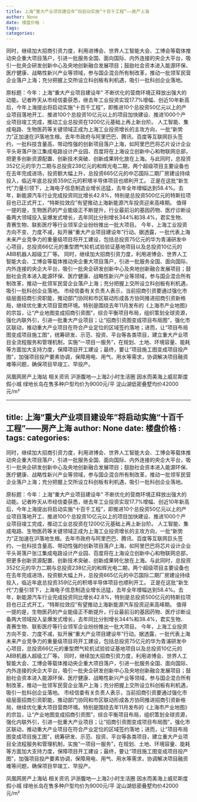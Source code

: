```yaml
---
title: 上海“重大产业项目建设年”将启动实施“十百千工程”——房产上海
author: None
date: 楼盘价格 : 
tags: 
categories: 
---
```

同时，继续加大招商引资力度，利用进博会、世界人工智能大会、工博会等载体推动央企重大项目落户，引进一批服务全国、面向国际、内外连接的央企大平台，吸引一批央企研发创新中心及央地创新融合发展项目；鼓励社会资本进入能源环保、医疗健康、战略性新兴产业等领域，参与国企混合所有制改革，推动一批领军民营企业落户上海；充分把握上交所设立科创板有利机遇，吸引一批科创企业落地。
<!-- more -->
原标题：今年：上海“重大产业项目建设年”
不断优化的营商环境正释放出强大的动能。记者昨天从市经信委获悉，继去年工业投资实现17.7%增幅、创近10年新高后，今年上海提出将启动实施“十百千工程”，即推进10个总投资50亿元以上的产业项目落地开工、推进100个总投资10亿元以上的项目加快建设、推进1000个产业项目竣工完成，推动工业总投资在1200亿元基础上再上新台阶。
人工智能、集成电路、生物医药等关键领域正成为上海工业投资增长的主攻方向，一批“新势力”正加速在沪落地生根。去年市政府与阿里巴巴、腾讯、百度等互联网巨头签约，一批科技含量高、带动性强的创新项目落户上海，如阿里巴巴将芯片设计企业平头哥落户张江集成电路设计产业园、百度将在上海设立创新中心和物联网总部，把更多创新资源配置、创新技术突破、创新成果转化放在上海。与此同时，总投资352亿元的华力二期与总投资238亿元的和辉光电二期，两个超级项目主要设备也在去年完成进场，投资额大幅上升，总投资665亿元的中芯国际二期厂房建设持续投入，临近年底总投资359亿元的积塔半导体项目也顺利开工。
正是在这批“新生代”力量引领下，上海电子信息制造业增长迅猛，去年全年增幅达到58.4%。去年，新能源汽车行业完成投资同比增长42.8%，特别是总投资500亿元的特斯拉项目也已正式开工，“特斯拉效应”有望推动上海新能源汽车投资迎来高峰期。
值得一提的是，生物医药的产业能级正不断提升，行业最前沿的基因药物、医疗诊断设备两大领域投入呈爆发式增长，去年同比分别增长344%和38.4%，君实生物、青赛生物、联影医疗等行业领军企业纷纷推出一批大项目。
今年，上海工业投资方向不变、力度不减，拟开展“重大产业项目建设年”行动。据透露，一批代表上海未来产业竞争力的重量级项目将开工建设，包括总投资75亿元的华为青浦研发中心项目，总投资66亿元的重型燃气轮机试验验证基地项目以及总投资10亿元的ABB机器人超级工厂等。
同时，继续加大招商引资力度，利用进博会、世界人工智能大会、工博会等载体推动央企重大项目落户，引进一批服务全国、面向国际、内外连接的央企大平台，吸引一批央企研发创新中心及央地创新融合发展项目；鼓励社会资本进入能源环保、医疗健康、战略性新兴产业等领域，参与国企混合所有制改革，推动一批领军民营企业落户上海；充分把握上交所设立科创板有利机遇，吸引一批科创企业落地。
市经信委有关负责人表示，当前招商引资要通过强化市级层面招商引资职能，推动部门协同和市区联动形成各方协同推进招商引资新格局，继续优化重大项目营商环境。特别是围绕去年11月发布的《上海市产业地图》的宗旨，让“产业地图变成招商引资图”，综合平衡项目布局，组织策划全球资源，强化内联外引，引进一批重大产业项目；让“招商引资图变成项目布局图”，强化市区联动，推动重大产业项目在符合产业定位的区域签约落地；进而，让“项目布局图变成项目施工图”，统筹研发、示范、投资、平台等各类项目，建立重大产业项目全流程服务和管理机制，实施“一项目一服务”，在规划、土地、环境容量、能耗等方面加大支持力度，保障项目开工建设；最终，要让“项目施工图变成项目投产图”，加强项目投产要素协调，保障用电、用气、用水等需求，协调解决项目融资难等问题，确保项目早竣工、早投产。
                        
                        
                        
                        
                                        
                    
                    
                
                    
                    
                    
                
                    
                
凤凰网房产上海站
相关资讯
沪浙腹地—上海2小时生活圈
因水而美海上威尼斯度假小城
绿地长岛在售多种户型均价为9000元/平
淀山湖低密叠墅均价42000元/m²
	                        
	                    
	                        
	                    
---
title: 上海“重大产业项目建设年”将启动实施“十百千工程”——房产上海
author: None
date: 楼盘价格 : 
tags: 
categories: 
---
同时，继续加大招商引资力度，利用进博会、世界人工智能大会、工博会等载体推动央企重大项目落户，引进一批服务全国、面向国际、内外连接的央企大平台，吸引一批央企研发创新中心及央地创新融合发展项目；鼓励社会资本进入能源环保、医疗健康、战略性新兴产业等领域，参与国企混合所有制改革，推动一批领军民营企业落户上海；充分把握上交所设立科创板有利机遇，吸引一批科创企业落地。
<!-- more -->
原标题：今年：上海“重大产业项目建设年”
不断优化的营商环境正释放出强大的动能。记者昨天从市经信委获悉，继去年工业投资实现17.7%增幅、创近10年新高后，今年上海提出将启动实施“十百千工程”，即推进10个总投资50亿元以上的产业项目落地开工、推进100个总投资10亿元以上的项目加快建设、推进1000个产业项目竣工完成，推动工业总投资在1200亿元基础上再上新台阶。
人工智能、集成电路、生物医药等关键领域正成为上海工业投资增长的主攻方向，一批“新势力”正加速在沪落地生根。去年市政府与阿里巴巴、腾讯、百度等互联网巨头签约，一批科技含量高、带动性强的创新项目落户上海，如阿里巴巴将芯片设计企业平头哥落户张江集成电路设计产业园、百度将在上海设立创新中心和物联网总部，把更多创新资源配置、创新技术突破、创新成果转化放在上海。与此同时，总投资352亿元的华力二期与总投资238亿元的和辉光电二期，两个超级项目主要设备也在去年完成进场，投资额大幅上升，总投资665亿元的中芯国际二期厂房建设持续投入，临近年底总投资359亿元的积塔半导体项目也顺利开工。
正是在这批“新生代”力量引领下，上海电子信息制造业增长迅猛，去年全年增幅达到58.4%。去年，新能源汽车行业完成投资同比增长42.8%，特别是总投资500亿元的特斯拉项目也已正式开工，“特斯拉效应”有望推动上海新能源汽车投资迎来高峰期。
值得一提的是，生物医药的产业能级正不断提升，行业最前沿的基因药物、医疗诊断设备两大领域投入呈爆发式增长，去年同比分别增长344%和38.4%，君实生物、青赛生物、联影医疗等行业领军企业纷纷推出一批大项目。
今年，上海工业投资方向不变、力度不减，拟开展“重大产业项目建设年”行动。据透露，一批代表上海未来产业竞争力的重量级项目将开工建设，包括总投资75亿元的华为青浦研发中心项目，总投资66亿元的重型燃气轮机试验验证基地项目以及总投资10亿元的ABB机器人超级工厂等。
同时，继续加大招商引资力度，利用进博会、世界人工智能大会、工博会等载体推动央企重大项目落户，引进一批服务全国、面向国际、内外连接的央企大平台，吸引一批央企研发创新中心及央地创新融合发展项目；鼓励社会资本进入能源环保、医疗健康、战略性新兴产业等领域，参与国企混合所有制改革，推动一批领军民营企业落户上海；充分把握上交所设立科创板有利机遇，吸引一批科创企业落地。
市经信委有关负责人表示，当前招商引资要通过强化市级层面招商引资职能，推动部门协同和市区联动形成各方协同推进招商引资新格局，继续优化重大项目营商环境。特别是围绕去年11月发布的《上海市产业地图》的宗旨，让“产业地图变成招商引资图”，综合平衡项目布局，组织策划全球资源，强化内联外引，引进一批重大产业项目；让“招商引资图变成项目布局图”，强化市区联动，推动重大产业项目在符合产业定位的区域签约落地；进而，让“项目布局图变成项目施工图”，统筹研发、示范、投资、平台等各类项目，建立重大产业项目全流程服务和管理机制，实施“一项目一服务”，在规划、土地、环境容量、能耗等方面加大支持力度，保障项目开工建设；最终，要让“项目施工图变成项目投产图”，加强项目投产要素协调，保障用电、用气、用水等需求，协调解决项目融资难等问题，确保项目早竣工、早投产。
                        
                        
                        
                        
                                        
                    
                    
                
                    
                    
                    
                
                    
                
凤凰网房产上海站
相关资讯
沪浙腹地—上海2小时生活圈
因水而美海上威尼斯度假小城
绿地长岛在售多种户型均价为9000元/平
淀山湖低密叠墅均价42000元/m²
	                        
	                    
	                        
	                    
